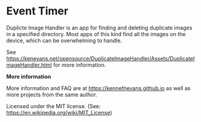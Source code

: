 # Event Timer

Duplicte Image Handler is an app for finding and deleting duplicate images in a specified directory. Most apps of this kind find all the images on the device, which can be overwhelming to handle.

See <https://kenevans.net/opensource/DuplicateImageHandler/Assets/DuplicateImageHandler.html> for more information.

**More information**

More information and FAQ are at https://kennethevans.github.io as well as more projects from the same author.

Licensed under the MIT license. (See: https://en.wikipedia.org/wiki/MIT_License)
